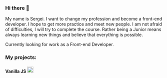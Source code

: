 ### Hi there 👋
My name is Sergei. I want to change my profession and become a front-end developer. I hope to get more practice and meet new people. I am not afraid of difficulties, I will try to complete the course. Rather being a Junior means always learning new things and believe that everything is possible.

Currently looking for work as a Front-end Developer.

### My projects:

#### Vanilla JS <img alt="JavaScript" height="20px" src="https://cdn.svgporn.com/logos/javascript.svg" />


<!--
**Domask2/Domask2** is a ✨ _special_ ✨ repository because its `README.md` (this file) appears on your GitHub profile.

Here are some ideas to get you started:

- 🔭 I’m currently working on ...
- 🌱 I’m currently learning ...
- 👯 I’m looking to collaborate on ...
- 🤔 I’m looking for help with ...
- 💬 Ask me about ...
- 📫 How to reach me: ...
- 😄 Pronouns: ...
- ⚡ Fun fact: ...
-->

